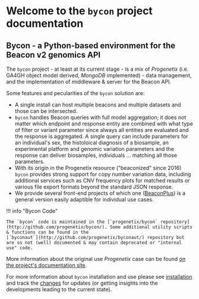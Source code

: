 # Welcome to the `bycon` project documentation

## Bycon - a Python-based environment for the Beacon v2 genomics API

The `bycon` project - at least at its current stage - is a mix of _Progenetix_ (i.e. GA4GH object model derived, _MongoDB_ implemented) - data management, and the implementation of middleware & server for the Beacon API.

Some features and pecularities of the `bycon` solution are:
* A single install can host multiple beacons and multiple datasets
  and those can be intersected.
* `bycon` handles Beacon queries with full model aggregation; it does not
  matter which endpoint and response entity are combined with what
  type of filter or variant parameter since always all entities are evaluated
  and the response is aggregated. A single query can include parameters for an
  individual's sex, the histoloical diagnosis of a biosample, an experimental
  platform and genomic variation parameters and the response can deliver
  biosamples, individuals ... matching all those parameters.
* With its origin in the Progenetix resource ("beaconized" since 2016) 
  `bycon` provides strong support for copy number variation data, including
  additional services such as CNV frequency plots for matched results or
  various file export formats beyond the standard JSON response.
* We provide several front-end projects of which one ([BeaconPlus](https://github.com/progenetix/beaconplus)) is a general version easily adaptible for individual use cases.

!!! info "Bycon Code"

    The `bycon` code is maintained in the [`progenetix/bycon` repository](http://github.com/progenetix/bycon/). Some additional utility scripts & functions can be found in the
    [`byconaut`](http://github.com/progenetix/byconaut/) repository but are so not (well) documented & may contain deprecated or "internal use" code.

More information about the original use _Progenetix_ case can be found [on the project's documentation site](https://docs.progenetix.org/).

For more information about `bycon` installation and use please see [installation](./installation)
and track the [changes](./changes) for updates (or getting insights into the developments
leading to the current state).
